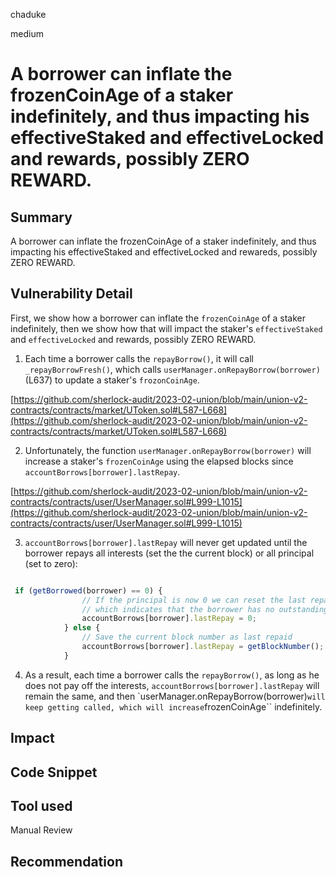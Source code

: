 chaduke

medium

# A borrower can inflate the frozenCoinAge of a staker indefinitely, and thus impacting his effectiveStaked and effectiveLocked and rewards, possibly ZERO REWARD.

## Summary
A borrower can inflate the frozenCoinAge of a staker indefinitely, and thus impacting his effectiveStaked and effectiveLocked and rewareds, possibly ZERO REWARD.


## Vulnerability Detail
First, we show how a borrower can inflate the ``frozenCoinAge`` of a staker indefinitely, then we show how that will impact the staker's ``effectiveStaked`` and ``effectiveLocked`` and rewards, possibly ZERO REWARD.

1) Each time a borrower calls the ``repayBorrow()``, it will call ``_repayBorrowFresh()``, which calls ``userManager.onRepayBorrow(borrower)`` (L637) to update  a staker's ``frozonCoinAge``.

[https://github.com/sherlock-audit/2023-02-union/blob/main/union-v2-contracts/contracts/market/UToken.sol#L587-L668](https://github.com/sherlock-audit/2023-02-union/blob/main/union-v2-contracts/contracts/market/UToken.sol#L587-L668)

2) Unfortunately, the function ``userManager.onRepayBorrow(borrower)`` will increase a staker's ``frozenCoinAge`` using  the elapsed blocks since ``accountBorrows[borrower].lastRepay``. 

[https://github.com/sherlock-audit/2023-02-union/blob/main/union-v2-contracts/contracts/user/UserManager.sol#L999-L1015](https://github.com/sherlock-audit/2023-02-union/blob/main/union-v2-contracts/contracts/user/UserManager.sol#L999-L1015)

3)  ``accountBorrows[borrower].lastRepay`` will never get updated until the borrower repays all interests (set the the current block) or all principal (set to zero):

```javascript

 if (getBorrowed(borrower) == 0) {
                // If the principal is now 0 we can reset the last repaid block to 0.
                // which indicates that the borrower has no outstanding loans.
                accountBorrows[borrower].lastRepay = 0;
            } else {
                // Save the current block number as last repaid
                accountBorrows[borrower].lastRepay = getBlockNumber();
            }

```

4) As a result, each time a borrower calls the ``repayBorrow()``, as long as he does not pay off the interests, ``accountBorrows[borrower].lastRepay`` will remain the same, and then `userManager.onRepayBorrow(borrower)`` will keep getting called, which will increase ``frozenCoinAge``  indefinitely. 

## Impact

## Code Snippet

## Tool used

Manual Review

## Recommendation
